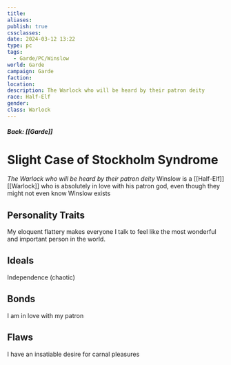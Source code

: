 ```yaml
---
title: 
aliases: 
publish: true
cssclasses: 
date: 2024-03-12 13:22
type: pc
tags:
  - Garde/PC/Winslow
world: Garde
campaign: Garde
faction: 
location: 
description: The Warlock who will be heard by their patron deity
race: Half-Elf
gender: 
class: Warlock
---
```

##### Back: [[Garde]]
# Slight Case of Stockholm Syndrome
*The Warlock who will be heard by their patron deity*
Winslow is a [[Half-Elf]] [[Warlock]] who is absolutely in love with his patron god, even though they might not even know Winslow exists

## Personality Traits
My eloquent flattery makes everyone I talk to feel like the most wonderful and important person in the world.
## Ideals
Independence (chaotic)
## Bonds
I am in love with my patron
## Flaws
I have an insatiable desire for carnal pleasures
